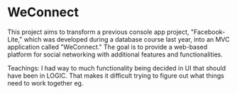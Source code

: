 # WeConnect
This project aims to transform a previous console app project, "Facebook-Lite," 
which was developed during a database course last year, into an MVC application called "WeConnect." 
The goal is to provide a web-based platform for social networking with additional features and functionalities.

Teachings:
I had way to much functionality being decided in UI that should have been in LOGIC. That makes it difficult trying to figure out what things need to work together eg.
